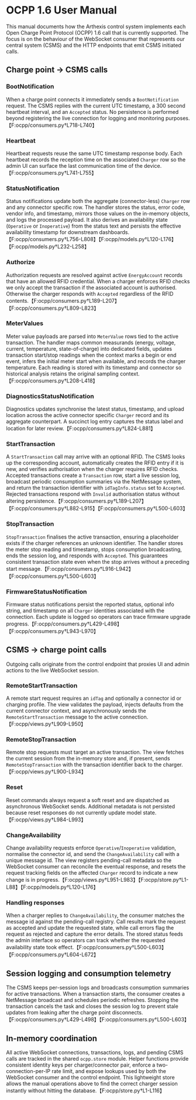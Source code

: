 # OCPP 1.6 User Manual

This manual documents how the Arthexis control system implements each Open Charge Point Protocol (OCPP) 1.6 call that is currently supported. The focus is on the behaviour of the WebSocket consumer that represents our central system (CSMS) and the HTTP endpoints that emit CSMS initiated calls.

## Charge point → CSMS calls

### BootNotification
When a charge point connects it immediately sends a `BootNotification` request. The CSMS replies with the current UTC timestamp, a 300 second heartbeat interval, and an `Accepted` status. No persistence is performed beyond registering the live connection for logging and monitoring purposes.【F:ocpp/consumers.py†L718-L740】

### Heartbeat
Heartbeat requests reuse the same UTC timestamp response body. Each heartbeat records the reception time on the associated `Charger` row so the admin UI can surface the last communication time of the device.【F:ocpp/consumers.py†L741-L755】

### StatusNotification
Status notifications update both the aggregate (connector-less) `Charger` row and any connector specific row. The handler stores the status, error code, vendor info, and timestamp, mirrors those values on the in-memory objects, and logs the processed payload. It also derives an availability state (`Operative` or `Inoperative`) from the status text and persists the effective availability timestamp for downstream dashboards.【F:ocpp/consumers.py†L756-L808】【F:ocpp/models.py†L120-L176】【F:ocpp/models.py†L232-L258】

### Authorize
Authorization requests are resolved against active `EnergyAccount` records that have an allowed RFID credential. When a charger enforces RFID checks we only accept the transaction if the associated account is authorised. Otherwise the charger responds with `Accepted` regardless of the RFID contents.【F:ocpp/consumers.py†L189-L207】【F:ocpp/consumers.py†L809-L823】

### MeterValues
Meter value payloads are parsed into `MeterValue` rows tied to the active transaction. The handler maps common measurands (energy, voltage, current, temperature, state-of-charge) into dedicated fields, updates transaction start/stop readings when the context marks a begin or end event, infers the initial meter start when available, and records the charger temperature. Each reading is stored with its timestamp and connector so historical analysis retains the original sampling context.【F:ocpp/consumers.py†L208-L418】

### DiagnosticsStatusNotification
Diagnostics updates synchronise the latest status, timestamp, and upload location across the active connector specific `Charger` record and its aggregate counterpart. A succinct log entry captures the status label and location for later review.【F:ocpp/consumers.py†L824-L881】

### StartTransaction
A `StartTransaction` call may arrive with an optional RFID. The CSMS looks up the corresponding account, automatically creates the RFID entry if it is new, and verifies authorisation when the charger requires RFID checks. Accepted transactions create a `Transaction` row, start a live session log, broadcast periodic consumption summaries via the NetMessage system, and return the transaction identifier with `idTagInfo.status` set to `Accepted`. Rejected transactions respond with `Invalid` authorisation status without altering persistence.【F:ocpp/consumers.py†L189-L207】【F:ocpp/consumers.py†L882-L915】【F:ocpp/consumers.py†L500-L603】

### StopTransaction
`StopTransaction` finalises the active transaction, ensuring a placeholder exists if the charger references an unknown identifier. The handler stores the meter stop reading and timestamp, stops consumption broadcasting, ends the session log, and responds with `Accepted`. This guarantees consistent transaction state even when the stop arrives without a preceding start message.【F:ocpp/consumers.py†L916-L942】【F:ocpp/consumers.py†L500-L603】

### FirmwareStatusNotification
Firmware status notifications persist the reported status, optional info string, and timestamp on all `Charger` identities associated with the connection. Each update is logged so operators can trace firmware upgrade progress.【F:ocpp/consumers.py†L429-L498】【F:ocpp/consumers.py†L943-L970】

## CSMS → charge point calls
Outgoing calls originate from the control endpoint that proxies UI and admin actions to the live WebSocket session.

### RemoteStartTransaction
A remote start request requires an `idTag` and optionally a connector id or charging profile. The view validates the payload, injects defaults from the current connector context, and asynchronously sends the `RemoteStartTransaction` message to the active connection.【F:ocpp/views.py†L909-L950】

### RemoteStopTransaction
Remote stop requests must target an active transaction. The view fetches the current session from the in-memory store and, if present, sends `RemoteStopTransaction` with the transaction identifier back to the charger.【F:ocpp/views.py†L900-L934】

### Reset
Reset commands always request a soft reset and are dispatched as asynchronous WebSocket sends. Additional metadata is not persisted because reset responses do not currently update model state.【F:ocpp/views.py†L984-L993】

### ChangeAvailability
Change availability requests enforce `Operative`/`Inoperative` validation, normalise the connector id, and send the `ChangeAvailability` call with a unique message id. The view registers pending-call metadata so the WebSocket consumer can reconcile the eventual response, and resets the request tracking fields on the affected `Charger` record to indicate a new change is in progress.【F:ocpp/views.py†L951-L983】【F:ocpp/store.py†L1-L88】【F:ocpp/models.py†L120-L176】

### Handling responses
When a charger replies to `ChangeAvailability`, the consumer matches the message id against the pending-call registry. Call results mark the request as accepted and update the requested state, while call errors flag the request as rejected and capture the error details. The stored status feeds the admin interface so operators can track whether the requested availability state took effect.【F:ocpp/consumers.py†L500-L603】【F:ocpp/consumers.py†L604-L672】

## Session logging and consumption telemetry
The CSMS keeps per-session logs and broadcasts consumption summaries for active transactions. When a transaction starts, the consumer creates a NetMessage broadcast and schedules periodic refreshes. Stopping the transaction cancels the task and closes the session log to prevent stale updates from leaking after the charge point disconnects.【F:ocpp/consumers.py†L429-L498】【F:ocpp/consumers.py†L500-L603】

## In-memory coordination
All active WebSocket connections, transactions, logs, and pending CSMS calls are tracked in the shared `ocpp.store` module. Helper functions provide consistent identity keys per charger/connector pair, enforce a two-connection-per-IP rate limit, and expose lookups used by both the WebSocket consumer and the control endpoint. This lightweight store allows the manual operations above to find the correct charger session instantly without hitting the database.【F:ocpp/store.py†L1-L116】
